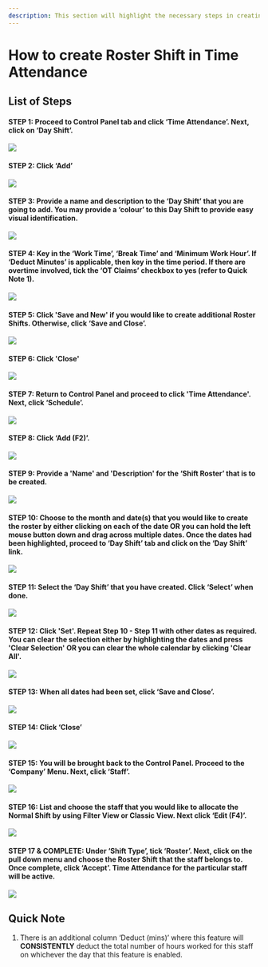 ```yaml
---
description: This section will highlight the necessary steps in creating a Roster shift
---
```


# How to create Roster Shift in Time Attendance

## List of Steps

#### STEP 1: Proceed to Control Panel tab and click ‘Time Attendance’. Next, click on ‘Day Shift’.

![](../.gitbook/assets/untitled1%20%2820%29.png)



#### STEP 2: Click ‘Add’

![](../.gitbook/assets/untitled2%20%2814%29.png)



#### STEP 3: Provide a name and description to the ‘Day Shift’ that you are going to add. You may provide a ‘colour’ to this Day Shift to provide easy visual identification.

![](../.gitbook/assets/untitled3%20%2828%29.png)



#### STEP 4: Key in the ‘Work Time’, ‘Break Time’ and ‘Minimum Work Hour’. If ‘Deduct Minutes’ is applicable, then key in the time period. If there are overtime involved, tick the ‘OT Claims’ checkbox to yes \(refer to Quick Note 1\). 

![](../.gitbook/assets/untitled4%20%2813%29.png)



#### STEP 5: Click 'Save and New' if you would like to create additional Roster Shifts. Otherwise, click ‘Save and Close’.

![](../.gitbook/assets/untitled5.png)



#### STEP 6: Click 'Close'

![](../.gitbook/assets/untitled6%20%287%29.png)



#### STEP 7: Return to Control Panel and proceed to click 'Time Attendance'. Next, click ‘Schedule’.

![](../.gitbook/assets/untitled7%20%282%29.png)



#### STEP 8: Click ‘Add \(F2\)’.

![](../.gitbook/assets/untitled8%20%284%29.png)



#### STEP 9: Provide a 'Name' and 'Description' for the ‘Shift Roster’ that is to be created.

![](../.gitbook/assets/untitled9%20%286%29.png)



#### STEP 10: Choose to the month and date\(s\) that you would like to create the roster by either clicking on each of the date OR you can hold the left mouse button down and drag across multiple dates. Once the dates had been highlighted, proceed to ‘Day Shift’ tab and click on the ‘Day Shift’ link.

![](../.gitbook/assets/untitled10%20%285%29.png)



#### STEP 11: Select the ‘Day Shift’ that you have created. Click ‘Select’ when done. 

![](../.gitbook/assets/untitled11%20%2812%29.png)



#### STEP 12: Click 'Set'. Repeat Step 10 - Step 11 with other dates as required. You can clear the selection either by highlighting the dates and press 'Clear Selection' OR you can clear the whole calendar by clicking 'Clear All'. 

![](../.gitbook/assets/untitled12%20%286%29.png)



#### STEP 13: When all dates had been set, click ‘Save and Close’.

![](../.gitbook/assets/untitled13%20%284%29.png)



#### STEP 14: Click ‘Close’

![](../.gitbook/assets/untitled14%20%283%29.png)



#### STEP 15: You will be brought back to the Control Panel. Proceed to the ‘Company’ Menu. Next, click ‘Staff’.

![](../.gitbook/assets/untitled15%20%282%29.png)



#### STEP 16: List and choose the staff that you would like to allocate the Normal Shift by using Filter View or Classic View. Next click ‘Edit \(F4\)’.

![](../.gitbook/assets/untitled16%20%283%29.png)



#### STEP 17 & COMPLETE: Under ‘Shift Type’, tick ‘Roster’. Next, click on the pull down menu and choose the Roster Shift that the staff belongs to. Once complete, click ‘Accept’. Time Attendance for the particular staff will be active.

![](../.gitbook/assets/untitled17%20%283%29.png)

## Quick Note

1. There is an additional column ‘Deduct \(mins\)’ where this feature will **CONSISTENTLY** deduct the total number of hours worked for this staff on whichever the day that this feature is enabled.

